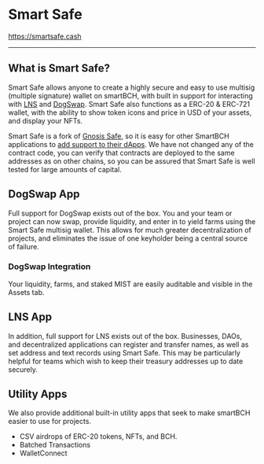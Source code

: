 # Smart Safe

<https://smartsafe.cash>

---

## What is Smart Safe?

Smart Safe allows anyone to create a highly secure and easy to use multisig (multiple signature) wallet on smartBCH, with built in support for interacting with [LNS](https://app.bch.domains) and [DogSwap](https://dogswap.xyz). Smart Safe also functions as a ERC-20 & ERC-721 wallet, with the ability to show token icons and price in USD of your assets, and display your NFTs.

Smart Safe is a fork of [Gnosis Safe](https://gnosis-safe.io/), so it is easy for other SmartBCH applications to [add support to their dApps](https://docs.gnosis-safe.io/build-with-safe/sdks/safe-apps/get-started). We have not changed any of the contract code, you can verify that contracts are deployed to the same addresses as on other chains, so you can be assured that Smart Safe is well tested for large amounts of capital.

## DogSwap App

Full support for DogSwap exists out of the box. You and your team or project can now swap, provide liquidity, and enter in to yield farms using the Smart Safe multisig wallet. This allows for much greater decentralization of projects, and eliminates the issue of one keyholder being a central source of failure.

### DogSwap Integration

Your liquidity, farms, and staked MIST are easily auditable and visible in the Assets tab.

## LNS App

In addition, full support for LNS exists out of the box. Businesses, DAOs, and decentralized applications can register and transfer names, as well as set address and text records using Smart Safe. This may be particularly helpful for teams which wish to keep their treasury addresses up to date securely.


## Utility Apps
We also provide additional built-in utility apps that seek to make smartBCH easier to use for projects.

* CSV airdrops of ERC-20 tokens, NFTs, and BCH.
* Batched Transactions
* WalletConnect
